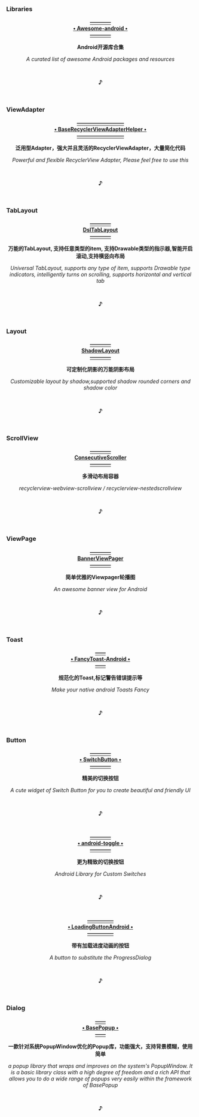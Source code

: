 ### Libraries
  <p align="center">
  <a href="https://snowdream86.gitbooks.io/awesome-android/content">
                                                    <b>————<br>• Awesome-android •<br>————</b>
  </a></p>
  <p align="center">                                      <b>Android开源库合集</b></p>
  <p align="center">                     <i>A curated list of awesome Android packages and resources</i></p>
  <br><p align="center"><b>♪</b></p><br>


### ViewAdapter
  <p align="center"><a href="https://github.com/CymChad/BaseRecyclerViewAdapterHelper">
                                                <b>—————————<br>• BaseRecyclerViewAdapterHelper •<br>—————————</b>
  </a></p>
  <p align="center">                         <b>泛用型Adapter，强大并且灵活的RecyclerViewAdapter，大量简化代码</b></p>
  <p align="center">                    <i>Powerful and flexible RecyclerView Adapter, Please feel free to use this</i></p>
  <br><p align="center"><b>♪</b></p><br>


### TabLayout
  <p align="center"><a href="https://github.com/angcyo/DslTabLayout">
                                                        <b>————<br>DslTabLayout<br>————</b>
  </a></p>
  <p align="center">               <b>万能的TabLayout, 支持任意类型的item, 支持Drawable类型的指示器,智能开启滚动,支持横竖向布局</b></p>
  <p align="center"><i>Universal TabLayout, supports any type of item, supports Drawable type indicators, intelligently turns on scrolling, supports horizontal and vertical tab</i></p>
  <br><p align="center"><b>♪</b></p><br>



### Layout
  <p align="center"><a href="https://github.com/lihangleo2/ShadowLayout">
                                                        <b>————<br>ShadowLayout<br>————</b>
  </a></p>
  <p align="center">                                     <b>可定制化阴影的万能阴影布局</b></p>
  <p align="center">                <i>Customizable layout by shadow,supported shadow rounded corners and shadow color</i></p>
  <br><p align="center"><b>♪</b></p><br>
  
  
### ScrollView
  <p align="center"><a href="https://github.com/donkingliang/ConsecutiveScroller">
                                                        <b>————<br>ConsecutiveScroller<br>————</b>
  </a></p>
  <p align="center">                                           <b>多滑动布局容器</b></p>
  <p align="center">                      <i>recyclerview-webview-scrollview / recyclerview-nestedscrollview</i></p>
  <br><p align="center"><b>♪</b></p><br>
  
  
### ViewPage
  <p align="center"><a href="https://github.com/zhpanvip/BannerViewPager">
                                                      <b>————<br>BannerViewPager<br>————</b>
  </a></p>
  <p align="center">                                      <b>简单优雅的Viewpager轮播图</b></p>
  <p align="center">                                 <i>An awesome banner view for Android</i></p>
  <br><p align="center"><b>♪</b></p><br>
  


### Toast
  <p align="center"><a href="https://github.com/Shashank02051997/FancyToast-Android">
                                                         <b>——<br>• FancyToast-Android •<br>——</b>
  </a></p>
  <p align="center">                                     <b>规范化的Toast,标记警告错误提示等</b></p>
  <p align="center">                                 <i>Make your native android Toasts Fancy</i></p>
  <br><p align="center"><b>♪</b></p><br>
  

### Button
  <p align="center"><a href="https://github.com/kyleduo/SwitchButton">
                                                          <b>————<br>• SwitchButton •<br>————</b>
  </a></p>
  <p align="center">                                            <b>精美的切换按钮</b></p>
  <p align="center">                  <i>A cute widget of Switch Button for you to create beautiful and friendly UI</i></p>
  <br><p align="center"><b>♪</b></p><br>


  <p align="center"><a href="https://github.com/Angads25/android-toggle">
                                                          <b>————<br>• android-toggle •<br>————</b>
  </a></p>
  <p align="center">                                              <b>更为精致的切换按钮</b></p>
  <p align="center">                                     <i>Android Library for Custom Switches</i></p>
  <br><p align="center"><b>♪</b></p><br>

  <p align="center"><a href="https://github.com/leandroBorgesFerreira/LoadingButtonAndroid">
                                                       <b>—————<br>• LoadingButtonAndroid •<br>—————</b>
  </a></p>
  <p align="center">                                         <b>带有加载进度动画的按钮</b></p>
  <p align="center">                                <i>A button to substitute the ProgressDialog</i></p>
  <br><p align="center"><b>♪</b></p><br>


### Dialog
  <p align="center"><a href="https://github.com/razerdp/BasePopup">
                                                                     <b>——<br>• BasePopup •<br>——</b>
  </a></p>
  <p align="center">                          <b>一款针对系统PopupWindow优化的Popup库，功能强大，支持背景模糊，使用简单</b></p>
  <p align="center"><i>a popup library that wraps and improves on the system's PopupWindow. It is a basic library class with a high degree of freedom and a rich API that allows you to do a wide range of popups very easily within the framework of BasePopup</i></p>
  <br><p align="center"><b>♪</b></p><br>
